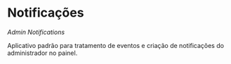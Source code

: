 # Notificações

_Admin Notifications_

Aplicativo padrão para tratamento de eventos e criação de notificações do administrador no painel.
